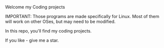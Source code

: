 Welcome my Coding projects

IMPORTANT: Those programs are made specifically for Linux. Most of them will work on other OSes,
but may need to be modified.

In this repo, you'll find my coding projects.

If you like - give me a star.
